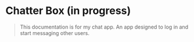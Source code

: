# Chatter Box (in progress)

> This documentation is for my chat app. An app designed to log in and start messaging other users.
